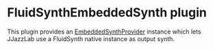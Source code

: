 # FluidSynthEmbeddedSynth plugin

This plugin provides an [EmbeddedSynthProvider](../../core/EmbeddedSynth/src/main/java/org/jjazz/embeddedsynth/spi/EmbeddedSynthProvider.java) instance which
lets JJazzLab use a FluidSynth native instance as output synth.


